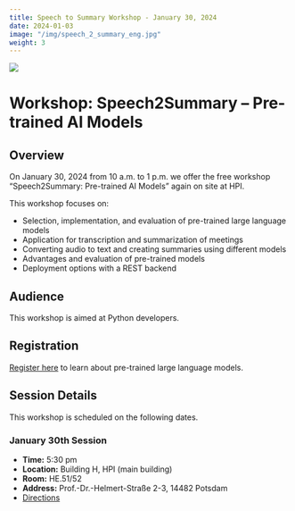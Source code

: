 ```yaml
---
title: Speech to Summary Workshop - January 30, 2024
date: 2024-01-03
image: "/img/speech_2_summary_eng.jpg"
weight: 3
---
```



![](/img/speech_2_summary_eng.jpg)

# Workshop: Speech2Summary – Pre-trained AI Models

## Overview
On January 30, 2024 from 10 a.m. to 1 p.m. we offer the free workshop “Speech2Summary: Pre-trained AI Models” again on site at HPI.  

This workshop focuses on:
- Selection, implementation, and evaluation of pre-trained large language models
- Application for transcription and summarization of meetings
- Converting audio to text and creating summaries using different models
- Advantages and evaluation of pre-trained models
- Deployment options with a REST backend

## Audience
This workshop is aimed at Python developers.

## Registration
[Register here](https://hpi.de/en/the-hpi/registration/2024/workshop-speech2summary/) to learn about pre-trained large language models.

## Session Details
This workshop is scheduled on the following dates.

### January 30th Session
- **Time:** 5:30 pm 
- **Location:** Building H, HPI (main building)
- **Room:** HE.51/52
- **Address:** Prof.-Dr.-Helmert-Straße 2-3, 14482 Potsdam
- [Directions](https://hpi.de/en/the-hpi/organization/directions.html)